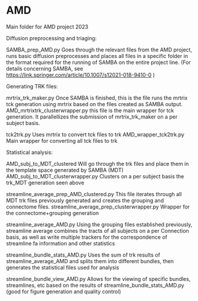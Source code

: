 # AMD
Main folder for AMD project 2023

Diffusion preprocessing and triaging:

SAMBA_prep_AMD.py
Goes through the relevant files from the AMD project, runs basic diffusion preprocesses and places all files in a specific folder in the format required for the running of SAMBA on the entire project line.
(For details concerning SAMBA, see https://link.springer.com/article/10.1007/s12021-018-9410-0 )

Generating TRK files:

mrtrix_trk_maker.py
Once SAMBA is finished, this is the file runs the mrtrix tck generation using mrtrix based on the files created as SAMBA output.
AMD_mrtrixtrk_clusterwrapper.py
this file is the main wrapper for tck generation. It parallellizes the submission of mrtrix_trk_maker on a per subject basis.

tck2trk.py
Uses mrtrix to convert tck files to trk
AMD_wrapper_tck2trk.py
Main wrapper for converting all tck files to trk

Statistical analysis:

AMD_subj_to_MDT_clustered
Will go through the trk files and place them in the template space generated by SAMBA (MDT)
AMD_subj_to_MDT_clusterwrapper.py
Clusters on a per subject basis the trk_MDT generation seen above

streamline_average_prep_AMD_clustered.py
This file iterates through all MDT trk files previously generated and creates the grouping and connectome files.
streamline_average_prep_clusterwrapper.py
Wrapper for the connectome+grouping generation

streamline_average_AMD.py
Using the grouping files established previously, streamline average combines the tracts of all subjects on a per Connection basis, as well as write multiple trackers for the correspondence of streamline fa information and other statistics

streamline_bundle_stats_AMD.py
Uses the sum of trk results of streamline_average_AMD and splits them into different bundles, then generates the statistical files used for analysis

streamline_bundle_view_AMD.py
Allows for the viewing of specific bundles, streamlines, etc based on the results of streamline_bundle_stats_AMD.py (good for figure generation and quality control)





